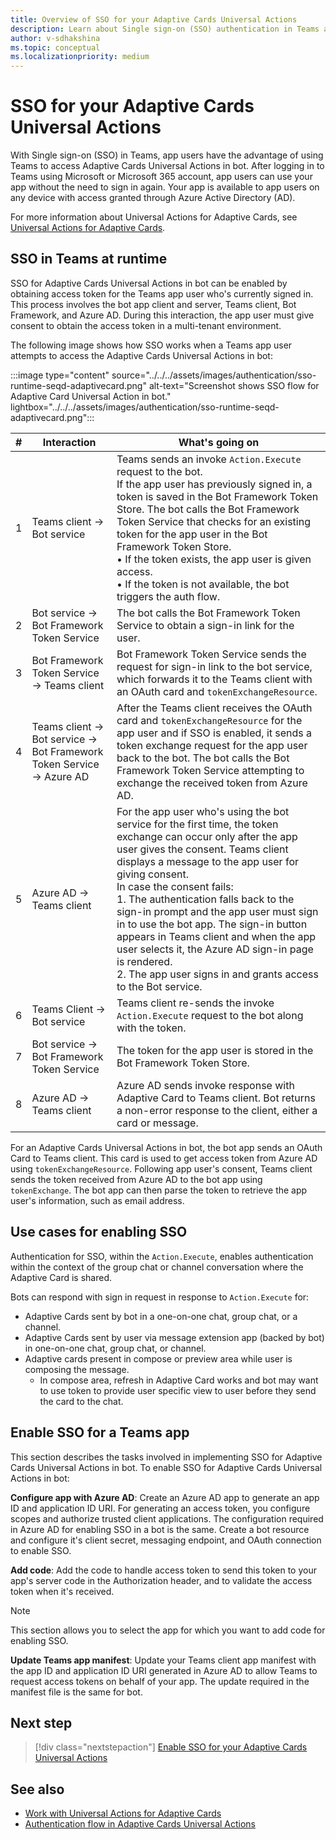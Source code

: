 ```yaml
---
title: Overview of SSO for your Adaptive Cards Universal Actions
description: Learn about Single sign-on (SSO) authentication in Teams and how to enable it in Adaptive Cards Universal Action in bots.
author: v-sdhakshina
ms.topic: conceptual
ms.localizationpriority: medium
---
```


# SSO for your Adaptive Cards Universal Actions

With Single sign-on (SSO) in Teams, app users have the advantage of using Teams to access Adaptive Cards Universal Actions in bot. After logging in to Teams using Microsoft or Microsoft 365 account, app users can use your app without the need to sign in again. Your app is available to app users on any device with access granted through Azure Active Directory (AD).

For more information about Universal Actions for Adaptive Cards, see [Universal Actions for Adaptive Cards](Overview.md).

## SSO in Teams at runtime

SSO for Adaptive Cards Universal Actions in bot can be enabled by obtaining access token for the Teams app user who's currently signed in. This process involves the bot app client and server, Teams client, Bot Framework, and Azure AD. During this interaction, the app user must give consent to obtain the access token in a multi-tenant environment.

The following image shows how SSO works when a Teams app user attempts to access the Adaptive Cards Universal Actions in bot:

:::image type="content" source="../../../assets/images/authentication/sso-runtime-seqd-adaptivecard.png" alt-text="Screenshot shows SSO flow for Adaptive Card Universal Action in bot." lightbox="../../../assets/images/authentication/sso-runtime-seqd-adaptivecard.png":::

| # | Interaction | What's going on |
| --- | --- | --- |
| 1 | Teams client → Bot service | Teams sends an invoke `Action.Execute` request to the bot. <br> If the app user has previously signed in, a token is saved in the Bot Framework Token Store. The bot calls the Bot Framework Token Service that checks for an existing token for the app user in the Bot Framework Token Store. <br> • If the token exists, the app user is given access. <br> • If the token is not available, the bot triggers the auth flow. |
| 2 | Bot service → Bot Framework Token Service | The bot calls the Bot Framework Token Service to obtain a sign-in link for the user. |
| 3 | Bot Framework Token Service → Teams client | Bot Framework Token Service sends the request for sign-in link to the bot service, which forwards it to the Teams client with an OAuth card and `tokenExchangeResource`. |
| 4 | Teams client → Bot service → Bot Framework Token Service → Azure AD | After the Teams client receives the OAuth card and `tokenExchangeResource` for the app user and if SSO is enabled, it sends a token exchange request for the app user back to the bot. The bot calls the Bot Framework Token Service attempting to exchange the received token from Azure AD. |
| 5 | Azure AD → Teams client | For the app user who's using the bot service for the first time, the token exchange can occur only after the app user gives the consent. Teams client displays a message to the app user for giving consent. <br> In case the consent fails: <br> 1. The authentication falls back to the sign-in prompt and the app user must sign in to use the bot app. The sign-in button appears in Teams client and when the app user selects it, the Azure AD sign-in page is rendered. <br> 2. The app user signs in and grants access to the Bot service. |
| 6 | Teams Client → Bot service | Teams client re-sends the invoke `Action.Execute` request to the bot along with the token. |
| 7 | Bot service → Bot Framework Token Service | The token for the app user is stored in the Bot Framework Token Store. |
| 8 | Azure AD → Teams client | Azure AD sends invoke response with Adaptive Card to Teams client. Bot returns a non-error response to the client, either a card or message. |

For an Adaptive Cards Universal Actions in bot, the bot app sends an OAuth Card to Teams client. This card is used to get access token from Azure AD using `tokenExchangeResource`. Following app user's consent, Teams client sends the token received from Azure AD to the bot app using `tokenExchange`. The bot app can then parse the token to retrieve the app user's information, such as email address.

## Use cases for enabling SSO

Authentication for SSO, within the `Action.Execute`, enables authentication within the context of the group chat or channel conversation where the Adaptive Card is shared.

Bots can respond with sign in request in response to `Action.Execute` for:

* Adaptive Cards sent by bot in a one-on-one chat, group chat, or a channel.
* Adaptive Cards sent by user via message extension app (backed by bot) in one-on-one chat, group chat, or channel.
* Adaptive cards present in compose or preview area while user is composing the message.
  * In compose area, refresh in Adaptive Card works and bot may want to use token to provide user specific view to user before they send the card to the chat.

## Enable SSO for a Teams app

This section describes the tasks involved in implementing SSO for Adaptive Cards Universal Actions in bot. To enable SSO for Adaptive Cards Universal Actions in bot:

**Configure app with Azure AD**: Create an Azure AD app to generate an app ID and application ID URI. For generating an access token, you configure scopes and authorize trusted client applications. The configuration required in Azure AD for enabling SSO in a bot is the same. Create a bot resource and configure it's client secret, messaging endpoint, and OAuth connection to enable SSO.

**Add code**: Add the code to handle access token to send this token to your app's server code in the Authorization header, and to validate the access token when it's received.
> [!NOTE]
> This section allows you to select the app for which you want to add code for enabling SSO.

**Update Teams app manifest**: Update your Teams client app manifest with the app ID and application ID URI generated in Azure AD to allow Teams to request access tokens on behalf of your app. The update required in the manifest file is the same for bot.

## Next step

> [!div class="nextstepaction"]
> [Enable SSO for your Adaptive Cards Universal Actions](sso-adaptive-cards-universal-action.md)

## See also

* [Work with Universal Actions for Adaptive Cards](Work-with-Universal-Actions-for-Adaptive-Cards.md)
* [Authentication flow in Adaptive Cards Universal Actions](authentication-flow-in-universal-action-for-adaptive-cards.md)

